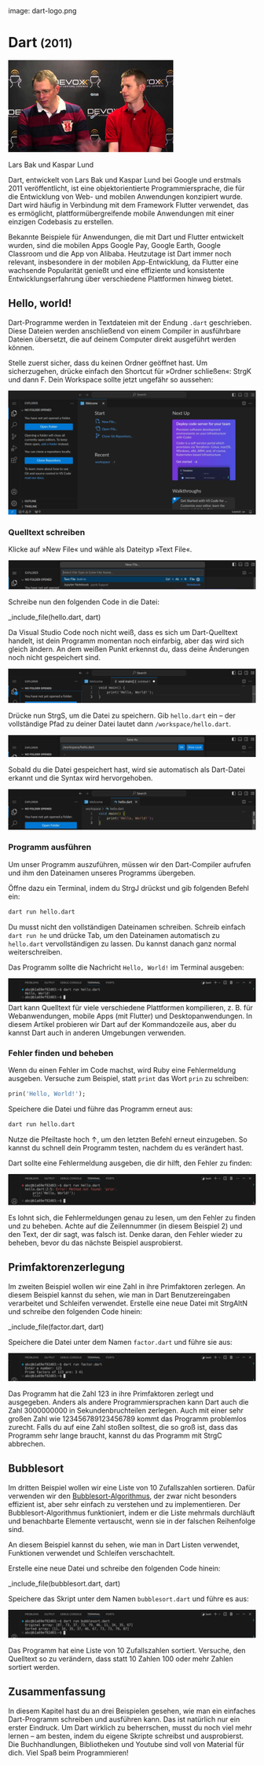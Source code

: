 <div class='meta'>
image: dart-logo.png
</div>

# Dart <span style='font-size: 80%;'>(2011)</span>

<div class='floatright' style='width: 24em;'>
    <img src='dart-team.webp'>
    <p>
        Lars Bak und Kaspar Lund
    </p>
</div>

<p class='abstract'>
Dart, entwickelt von Lars Bak und Kaspar Lund bei Google und erstmals 2011 veröffentlicht, ist eine objektorientierte Programmiersprache, die für die Entwicklung von Web- und mobilen Anwendungen konzipiert wurde. Dart wird häufig in Verbindung mit dem Framework Flutter verwendet, das es ermöglicht, plattformübergreifende mobile Anwendungen mit einer einzigen Codebasis zu erstellen.
</p>

Bekannte Beispiele für Anwendungen, die mit Dart und Flutter entwickelt wurden, sind die mobilen Apps Google Pay, Google Earth, Google Classroom und die App von Alibaba. Heutzutage ist Dart immer noch relevant, insbesondere in der mobilen App-Entwicklung, da Flutter eine wachsende Popularität genießt und eine effiziente und konsistente Entwicklungserfahrung über verschiedene Plattformen hinweg bietet.

<!-- ## Eigenschaften

- **Kompiliert**: Dart ist eine kompilierte Sprache, was bedeutet, dass der Code in Maschinencode übersetzt wird, der direkt auf der Hardware ausgeführt werden kann.
- **Effizienz**: Dart wurde für die Effizienz entwickelt und bietet eine schnelle Kompilierung und Ausführung von Code.
- **Webentwicklung**: Dart wird häufig für die Entwicklung von Webanwendungen und mobilen Apps eingesetzt und bietet eine Vielzahl von Frameworks und Bibliotheken für die Webentwicklung.
- **Community**: Dart hat eine aktive und engagierte Community, die eine Vielzahl von Bibliotheken und Frameworks entwickelt hat. -->

## Hello, world!

Dart-Programme werden in Textdateien mit der Endung `.dart` geschrieben. Diese Dateien werden anschließend von einem Compiler in ausführbare Dateien übersetzt, die auf deinem Computer direkt ausgeführt werden können.

Stelle zuerst sicher, dass du keinen Ordner geöffnet hast. Um sicherzugehen, drücke einfach den Shortcut für »Ordner schließen«: <span class='key'>Strg</span><span class='key'>K</span> und dann <span class='key'>F</span>. Dein Workspace sollte jetzt ungefähr so aussehen:

<img class='full' src='fresh-start.webp'>

### Quelltext schreiben

Klicke auf »New File« und wähle als Dateityp »Text File«.

<img class='full' src='choose-filename.webp'>

Schreibe nun den folgenden Code in die Datei:

_include_file(hello.dart, dart)

Da Visual Studio Code noch nicht weiß, dass es sich um Dart-Quelltext handelt, ist dein Programm momentan noch einfarbig, aber das wird sich gleich ändern. An dem weißen Punkt erkennst du, dass deine Änderungen noch nicht gespeichert sind.

<img class='full' src='no-syntax-highlighting.webp'>

Drücke nun <span class='key'>Strg</span><span class='key'>S</span>, um die Datei zu speichern. Gib `hello.dart` ein – der vollständige Pfad zu deiner Datei lautet dann `/workspace/hello.dart`.

<img class='full' src='enter-filename.webp'>

Sobald du die Datei gespeichert hast, wird sie automatisch als Dart-Datei erkannt und die Syntax wird hervorgehoben.

<img class='full' src='syntax-highlighting.webp'>

### Programm ausführen

Um unser Programm auszuführen, müssen wir den Dart-Compiler aufrufen und ihm den Dateinamen unseres Programms übergeben.

Öffne dazu ein Terminal, indem du <span class='key'>Strg</span><span class='key'>J</span> drückst und gib folgenden Befehl ein:

```bash
dart run hello.dart
```

<div class='hint'>
Du musst nicht den vollständigen Dateinamen schreiben. Schreib einfach <code>dart run he</code> und drücke <span class='key'>Tab</span>, um den Dateinamen automatisch zu <code>hello.dart</code> vervollständigen zu lassen. Du kannst danach ganz normal weiterschreiben.
</div>

Das Programm sollte die Nachricht `Hello, World!` im Terminal ausgeben:

<img class='full' src='hello.webp'>

<div class='hint'>
Dart kann Quelltext für viele verschiedene Plattformen kompilieren, z. B. für Webanwendungen, mobile Apps (mit Flutter) und Desktopanwendungen. In diesem Artikel probieren wir Dart auf der Kommandozeile aus, aber du kannst Dart auch in anderen Umgebungen verwenden.
</div>

### Fehler finden und beheben

Wenn du einen Fehler im Code machst, wird Ruby eine Fehlermeldung ausgeben. Versuche zum Beispiel, statt `print` das Wort `prin` zu schreiben:

```dart
prin('Hello, World!');
```

Speichere die Datei und führe das Programm erneut aus:

```bash
dart run hello.dart
```

<div class='hint'>
Nutze die Pfeiltaste hoch <span class='key'>↑</span>, um den letzten Befehl erneut einzugeben. So kannst du schnell dein Programm testen, nachdem du es verändert hast.
</div>

Dart sollte eine Fehlermeldung ausgeben, die dir hilft, den Fehler zu finden:

<img class='full' src='hello-error.webp'>

Es lohnt sich, die Fehlermeldungen genau zu lesen, um den Fehler zu finden und zu beheben. Achte auf die Zeilennummer (in diesem Beispiel 2) und den Text, der dir sagt, was falsch ist. Denke daran, den Fehler wieder zu beheben, bevor du das nächste Beispiel ausprobierst.

## Primfaktorenzerlegung

Im zweiten Beispiel wollen wir eine Zahl in ihre Primfaktoren zerlegen.
An diesem Beispiel kannst du sehen, wie man in Dart Benutzereingaben verarbeitet und Schleifen verwendet.
Erstelle eine neue Datei mit <span class='key'>Strg</span><span class='key'>Alt</span><span class='key'>N</span> und schreibe den folgenden Code hinein:

_include_file(factor.dart, dart)

Speichere die Datei unter dem Namen `factor.dart` und führe sie aus:

<img class='full' src='try-factor.webp'>

Das Programm hat die Zahl 123 in ihre Primfaktoren zerlegt und ausgegeben. Anders als andere Programmiersprachen kann Dart auch die Zahl 3000000000 in Sekundenbruchteilen zerlegen. Auch mit einer sehr großen Zahl wie 123456789123456789 kommt das Programm problemlos zurecht. Falls du auf eine Zahl stoßen solltest, die so groß ist, dass das Programm sehr lange braucht, kannst du das Programm mit <span class='key'>Strg</span><span class='key'>C</span> abbrechen.

## Bubblesort

Im dritten Beispiel wollen wir eine Liste von 10 Zufallszahlen sortieren. Dafür verwenden wir den [Bubblesort-Algorithmus](https://de.wikipedia.org/wiki/Bubblesort), der zwar nicht besonders effizient ist, aber sehr einfach zu verstehen und zu implementieren. Der Bubblesort-Algorithmus funktioniert, indem er die Liste mehrmals durchläuft und benachbarte Elemente vertauscht, wenn sie in der falschen Reihenfolge sind.

An diesem Beispiel kannst du sehen, wie man in Dart Listen verwendet, Funktionen verwendet und Schleifen verschachtelt.

Erstelle eine neue Datei und schreibe den folgenden Code hinein:

_include_file(bubblesort.dart, dart)

Speichere das Skript unter dem Namen `bubblesort.dart` und führe es aus:

<img class='full' src='bubblesort.webp'>

Das Programm hat eine Liste von 10 Zufallszahlen sortiert. Versuche, den Quelltext so zu verändern, dass statt 10 Zahlen 100 oder mehr Zahlen sortiert werden.

## Zusammenfassung

In diesem Kapitel hast du an drei Beispielen gesehen, wie man ein einfaches Dart-Programm schreiben und ausführen kann. Das ist natürlich nur ein erster Eindruck. Um Dart wirklich zu beherrschen, musst du noch viel mehr lernen – am besten, indem du eigene Skripte schreibst und ausprobierst. Die Buchhandlungen, Bibliotheken und Youtube sind voll von Material für dich. Viel Spaß beim Programmieren!
